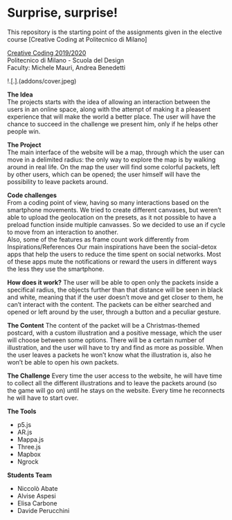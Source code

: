 # Surprise, surprise!
This repository is the starting point of the assignments given in the elective course [Creative Coding at Politecnico di Milano]

[Creative Coding 2019/2020](https://drawwithcode.github.io/2019/)  
Politecnico di Milano - Scuola del Design  
Faculty: Michele Mauri, Andrea Benedetti

!.[.].(addons/cover.jpeg)  

**The Idea**  
The projects starts with the idea of allowing an interaction between the users in an online space, along with the attempt of making it a pleasent experience that will make the world a better place. 
The user will have the chance to succeed in the challenge we present him, only if he helps other people win. 

**The Project**  
The main interface of the website will be a map, through which the user can move in a delimited radius: the only way to explore the map is by walking around in real life. 
On the map the user will find some colorful packets, left by other users, which can be opened; the user himself will have the possibility to leave packets around.

**Code challenges**  
From a coding point of view, having so many interactions based on the smartphone movements.
We tried to create different canvases, but weren’t able to upload the geolocation on the presets, as it not possible to have a preload function inside multiple canvasses. So we decided to use an if cycle to move from an interaction to another.  
Also, some of the features as frame count work differently from
Inspirations/References
Our main inspirations have been the social-detox apps that help the users to reduce the time spent on social networks. Most of these apps mute the notifications or reward the users in different ways the less they use the smartphone.

**How does it work?**
The user will be able to open only the packets inside a specifical radius, the objects further than that distance will be seen in black and white, meaning that if the user doesn’t move and get closer to them, he can’t interact with the content. 
The packets can be either searched and opened or left around by the user, through a button and a peculiar gesture.

**The Content**
The content of the packet will be a Christmas-themed postcard, with a custom illustration and a positive message, which the user will choose between some options. 
There will be a certain number of illustration, and the user will have to try and find as more as possible. When the user leaves a packets he won’t know what the illustration is, also he won’t be able to open his own packets.

**The Challenge**
Every time the user access to the website, he will have time to collect all the different illustrations and to leave the packets around (so the game will go on) until he stays on the website. 
Every time he reconnects he will have to start over.

**The Tools**
* p5.js
* AR.js
* Mappa.js
* Three.js
* Mapbox
* Ngrock

**Students Team**
* Niccolò Abate   
* Alvise Aspesi  
* Elisa Carbone  
* Davide Perucchini 

